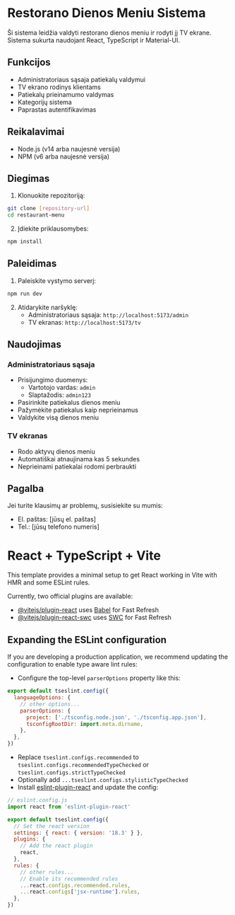 # Restorano Dienos Meniu Sistema

Ši sistema leidžia valdyti restorano dienos meniu ir rodyti jį TV ekrane. Sistema sukurta naudojant React, TypeScript ir Material-UI.

## Funkcijos

- Administratoriaus sąsaja patiekalų valdymui
- TV ekrano rodinys klientams
- Patiekalų prieinamumo valdymas
- Kategorijų sistema
- Paprastas autentifikavimas

## Reikalavimai

- Node.js (v14 arba naujesnė versija)
- NPM (v6 arba naujesnė versija)

## Diegimas

1. Klonuokite repozitoriją:
```bash
git clone [repository-url]
cd restaurant-menu
```

2. Įdiekite priklausomybes:
```bash
npm install
```

## Paleidimas

1. Paleiskite vystymo serverį:
```bash
npm run dev
```

2. Atidarykite naršyklę:
   - Administratoriaus sąsaja: `http://localhost:5173/admin`
   - TV ekranas: `http://localhost:5173/tv`

## Naudojimas

### Administratoriaus sąsaja
- Prisijungimo duomenys:
  - Vartotojo vardas: `admin`
  - Slaptažodis: `admin123`
- Pasirinkite patiekalus dienos meniu
- Pažymėkite patiekalus kaip neprieinamus
- Valdykite visą dienos meniu

### TV ekranas
- Rodo aktyvų dienos meniu
- Automatiškai atnaujinama kas 5 sekundes
- Neprieinami patiekalai rodomi perbraukti

## Pagalba

Jei turite klausimų ar problemų, susisiekite su mumis:
- El. paštas: [jūsų el. paštas]
- Tel.: [jūsų telefono numeris]

# React + TypeScript + Vite

This template provides a minimal setup to get React working in Vite with HMR and some ESLint rules.

Currently, two official plugins are available:

- [@vitejs/plugin-react](https://github.com/vitejs/vite-plugin-react/blob/main/packages/plugin-react/README.md) uses [Babel](https://babeljs.io/) for Fast Refresh
- [@vitejs/plugin-react-swc](https://github.com/vitejs/vite-plugin-react-swc) uses [SWC](https://swc.rs/) for Fast Refresh

## Expanding the ESLint configuration

If you are developing a production application, we recommend updating the configuration to enable type aware lint rules:

- Configure the top-level `parserOptions` property like this:

```js
export default tseslint.config({
  languageOptions: {
    // other options...
    parserOptions: {
      project: ['./tsconfig.node.json', './tsconfig.app.json'],
      tsconfigRootDir: import.meta.dirname,
    },
  },
})
```

- Replace `tseslint.configs.recommended` to `tseslint.configs.recommendedTypeChecked` or `tseslint.configs.strictTypeChecked`
- Optionally add `...tseslint.configs.stylisticTypeChecked`
- Install [eslint-plugin-react](https://github.com/jsx-eslint/eslint-plugin-react) and update the config:

```js
// eslint.config.js
import react from 'eslint-plugin-react'

export default tseslint.config({
  // Set the react version
  settings: { react: { version: '18.3' } },
  plugins: {
    // Add the react plugin
    react,
  },
  rules: {
    // other rules...
    // Enable its recommended rules
    ...react.configs.recommended.rules,
    ...react.configs['jsx-runtime'].rules,
  },
})
```
